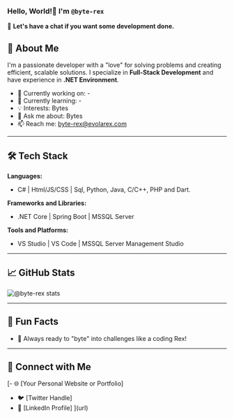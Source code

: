 ### Hello, World!👋  I'm `@byte-rex`  

💬 **Let's have a chat if you want some development done.**  

## 🚀 About Me  
I'm a passionate developer with a "love" for solving problems and creating efficient, scalable solutions. I specialize in **Full-Stack Development** and have experience in **.NET Environment**.  

- 🔭 Currently working on: -
- 🌱 Currently learning: -
- 💡 Interests: Bytes
- 💬 Ask me about: Bytes
- 📫 Reach me: byte-rex@evolarex.com

---

## 🛠️ Tech Stack  
**Languages:**  
- C# | Html/JS/CSS | Sql, Python, Java, C/C++, PHP and Dart.

**Frameworks and Libraries:**  
- .NET Core | Spring Boot | MSSQL Server

**Tools and Platforms:**  
- VS Studio | VS Code | MSSQL Server Management Studio

---

## 📈 GitHub Stats  
![`@byte-rex stats`](https://github-readme-stats.vercel.app/api?username=byte-rex&show_icons=true&theme=radical)  

---

## 🧩 Fun Facts
- 🦁 Always ready to "byte" into challenges like a coding Rex!  

---

## 🔗 Connect with Me  
[- 🌐 [Your Personal Website or Portfolio]  
- 🐦 [Twitter Handle]  
- 💼 [LinkedIn Profile] ](url) 
